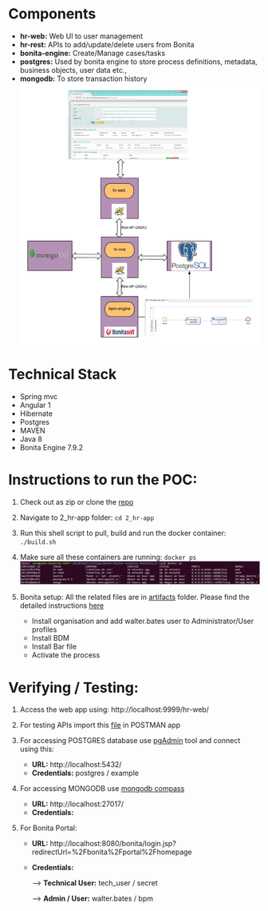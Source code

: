# Components
 - **hr-web:** Web UI to user management
 - **hr-rest:** APIs to add/update/delete users from Bonita 
 - **bonita-engine:** Create/Manage cases/tasks
 - **postgres:** Used by bonita engine to store process definitions, metadata, business objects, user data etc.,
 - **mongodb:** To store transaction history
![alt text](https://github.com/mbzama/docker-examples-bonita/blob/master/2_hr-app/hr-app.png)

# Technical Stack
 - Spring mvc
 - Angular 1
 - Hibernate
 - Postgres
 - MAVEN
 - Java 8
 - Bonita Engine 7.9.2
 
 # Instructions to run the POC:
 1. Check out as zip or clone the [repo](https://github.com/mbzama/docker-examples-bonita) 
 
 2. Navigate to 2_hr-app folder:
    `cd 2_hr-app`

 3. Run this shell script to pull, build and run the docker container:
    `./build.sh`

 4. Make sure all these containers are running:
    `docker ps`
    ![alt text](https://github.com/mbzama/docker-examples-bonita/blob/master/verify_containers.png)

 5. Bonita setup: All the related files are in [artifacts](https://github.com/mbzama/docker-examples-bonita/tree/master/artifacts) folder. Please find the detailed instructions [here](https://github.com/mbzama/docker-examples-bonita/blob/master/1_bonita/Bonita_Setup.docx) 
    - Install organisation and add walter.bates user to Administrator/User profiles
    - Install BDM
    - Install Bar file
    - Activate the process


# Verifying / Testing:
 1. Access the web app using:
    http://localhost:9999/hr-web/

 2. For testing APIs import this [file](https://github.com/mbzama/docker-examples-bonita/blob/master/artifacts/hr-app.postman_collection.json) in POSTMAN app
 3. For accessing POSTGRES database use [pgAdmin](https://www.pgadmin.org/download/) tool and connect using this:
      - **URL:** http://localhost:5432/
      - **Credentials:** postgres / example
 4. For accessing MONGODB use [mongodb compass](https://docs.mongodb.com/compass/master/install/)      
      - **URL:** http://localhost:27017/
      - **Credentials:**
 5. For Bonita Portal:
      - **URL:** http://localhost:8080/bonita/login.jsp?redirectUrl=%2Fbonita%2Fportal%2Fhomepage
      - **Credentials:**
      
         --> **Technical User:** tech_user / secret
         
         --> **Admin / User:** walter.bates / bpm
         
